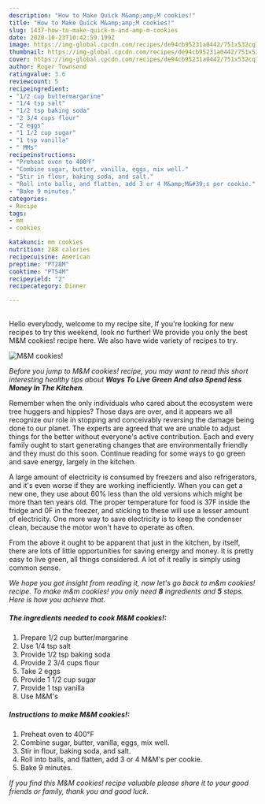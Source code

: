 ```yaml
---
description: "How to Make Quick M&amp;amp;M cookies!"
title: "How to Make Quick M&amp;amp;M cookies!"
slug: 1437-how-to-make-quick-m-and-amp-m-cookies
date: 2020-10-23T10:42:59.199Z
image: https://img-global.cpcdn.com/recipes/de94cb95231a0442/751x532cq70/mm-cookies-recipe-main-photo.jpg
thumbnail: https://img-global.cpcdn.com/recipes/de94cb95231a0442/751x532cq70/mm-cookies-recipe-main-photo.jpg
cover: https://img-global.cpcdn.com/recipes/de94cb95231a0442/751x532cq70/mm-cookies-recipe-main-photo.jpg
author: Roger Townsend
ratingvalue: 3.6
reviewcount: 5
recipeingredient:
- "1/2 cup buttermargarine"
- "1/4 tsp salt"
- "1/2 tsp baking soda"
- "2 3/4 cups flour"
- "2 eggs"
- "1 1/2 cup sugar"
- "1 tsp vanilla"
- " MMs"
recipeinstructions:
- "Preheat oven to 400℉"
- "Combine sugar, butter, vanilla, eggs, mix well."
- "Stir in flour, baking soda, and salt."
- "Roll into balls, and flatten, add 3 or 4 M&amp;M&#39;s per cookie."
- "Bake 9 minutes."
categories:
- Recipe
tags:
- mm
- cookies

katakunci: mm cookies 
nutrition: 288 calories
recipecuisine: American
preptime: "PT28M"
cooktime: "PT54M"
recipeyield: "2"
recipecategory: Dinner

---
```

<br>
Hello everybody, welcome to my recipe site, If you're looking for new recipes to try this weekend, look no further! We provide you only the best M&amp;M cookies! recipe here. We also have wide variety of recipes to try.
<br>


![M&amp;M cookies!](https://img-global.cpcdn.com/recipes/de94cb95231a0442/751x532cq70/mm-cookies-recipe-main-photo.jpg)

<i>Before you jump to M&amp;M cookies! recipe, you may want to read this short interesting healthy tips about 
<strong>Ways To Live Green And also Spend less Money In The Kitchen</strong>.</i>
</br>

Remember when the only individuals who cared about the ecosystem were tree huggers and hippies? Those days are over, and it appears we all recognize our role in stopping and conceivably reversing the damage being done to our planet. The experts are agreed that we are unable to adjust things for the better without everyone's active contribution. Each and every family ought to start generating changes that are environmentally friendly and they must do this soon. Continue reading for some ways to go green and save energy, largely in the kitchen.

A large amount of electricity is consumed by freezers and also refrigerators, and it's even worse if they are working inefficiently. When you can get a new one, they use about 60% less than the old versions which might be more than ten years old. The proper temperature for food is 37F inside the fridge and 0F in the freezer, and sticking to these will use a lesser amount of electricity. One more way to save electricity is to keep the condenser clean, because the motor won't have to operate as often.

From the above it ought to be apparent that just in the kitchen, by itself, there are lots of little opportunities for saving energy and money. It is pretty easy to live green, all things considered. A lot of it really is simply using common sense.


<i>We hope you got insight from reading it, now let's go back to m&amp;m cookies! recipe. To make m&amp;m cookies! you only need <strong>8</strong> ingredients and <strong>5</strong> steps. Here is how you achieve that.
</i>

##### The ingredients needed to cook M&amp;M cookies!:

1. Prepare 1/2 cup butter/margarine
1. Use 1/4 tsp salt
1. Provide 1/2 tsp baking soda
1. Provide 2 3/4 cups flour
1. Take 2 eggs
1. Provide 1 1/2 cup sugar
1. Provide 1 tsp vanilla
1. Use  M&amp;M&#39;s


##### Instructions to make M&amp;M cookies!:

1. Preheat oven to 400℉
1. Combine sugar, butter, vanilla, eggs, mix well.
1. Stir in flour, baking soda, and salt.
1. Roll into balls, and flatten, add 3 or 4 M&amp;M&#39;s per cookie.
1. Bake 9 minutes.


<i>If you find this M&amp;M cookies! recipe valuable please share it to your good friends or family, thank you and good luck.</i>
